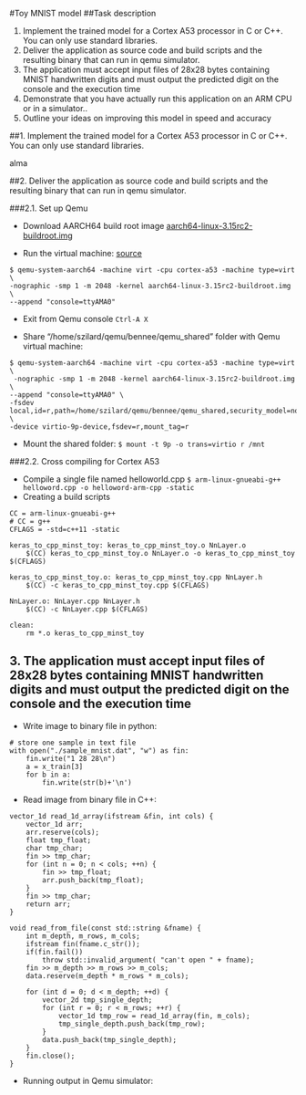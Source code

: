 #Toy MNIST model
##Task description
1. Implement the trained model for a Cortex A53 processor in C or C++. You can only use standard libraries.
2. Deliver the application as source code and build scripts and the resulting binary that can run in qemu simulator.
3. The application must accept input files of 28x28 bytes containing MNIST handwritten digits and must output the predicted digit on the console and the execution time
4. Demonstrate that you have actually run this application on an ARM CPU or in a simulator..
5. Outline your ideas on improving this model in speed and accuracy

##1. Implement the trained model for a Cortex A53 processor in C or C++. You can only use standard libraries.

alma


##2. Deliver the application as source code and build scripts and the resulting binary that can run in qemu simulator.

###2.1. Set up Qemu

* Download AARCH64 build root image [aarch64-linux-3.15rc2-buildroot.img](https://github.com/675816156/Qemu-aarch64) 

* Run the virtual machine: [source]((https://www.bennee.com/~alex/blog/2014/05/09/running-linux-in-qemus-aarch64-system-emulation-mode/)) 
```
$ qemu-system-aarch64 -machine virt -cpu cortex-a53 -machine type=virt \
-nographic -smp 1 -m 2048 -kernel aarch64-linux-3.15rc2-buildroot.img  \
--append "console=ttyAMA0"
```

* Exit from Qemu console
``` Ctrl-A X ```

* Share “/home/szilard/qemu/bennee/qemu_shared” folder with Qemu virtual machine:
```
$ qemu-system-aarch64 -machine virt -cpu cortex-a53 -machine type=virt \
 -nographic -smp 1 -m 2048 -kernel aarch64-linux-3.15rc2-buildroot.img  \
--append "console=ttyAMA0" \
-fsdev local,id=r,path=/home/szilard/qemu/bennee/qemu_shared,security_model=none \
-device virtio-9p-device,fsdev=r,mount_tag=r 
```

* Mount the shared folder:
``` $ mount -t 9p -o trans=virtio r /mnt ```

###2.2. Cross compiling for Cortex A53
* Compile a single file named helloworld.cpp
```$ arm-linux-gnueabi-g++ helloword.cpp -o helloword-arm-cpp -static```
* Creating a build scripts
```
CC = arm-linux-gnueabi-g++
# CC = g++
CFLAGS = -std=c++11 -static

keras_to_cpp_minst_toy: keras_to_cpp_minst_toy.o NnLayer.o
	$(CC) keras_to_cpp_minst_toy.o NnLayer.o -o keras_to_cpp_minst_toy $(CFLAGS)

keras_to_cpp_minst_toy.o: keras_to_cpp_minst_toy.cpp NnLayer.h
	$(CC) -c keras_to_cpp_minst_toy.cpp $(CFLAGS)

NnLayer.o: NnLayer.cpp NnLayer.h
	$(CC) -c NnLayer.cpp $(CFLAGS)	
	
clean:
	rm *.o keras_to_cpp_minst_toy
```

## 3. The application must accept input files of 28x28 bytes containing MNIST handwritten digits and must output the predicted digit on the console and the execution time

* Write image to binary file in python:
```
# store one sample in text file
with open("./sample_mnist.dat", "w") as fin:
    fin.write("1 28 28\n")
    a = x_train[3]
    for b in a:
        fin.write(str(b)+'\n')
```

* Read image from binary file in C++:
```
vector_1d read_1d_array(ifstream &fin, int cols) {
	vector_1d arr;
	arr.reserve(cols);
	float tmp_float;
	char tmp_char;
	fin >> tmp_char;
	for (int n = 0; n < cols; ++n) {
		fin >> tmp_float;
		arr.push_back(tmp_float);
	}
	fin >> tmp_char;
	return arr;
}

void read_from_file(const std::string &fname) {
	int m_depth, m_rows, m_cols;
	ifstream fin(fname.c_str());
	if(fin.fail())
		throw std::invalid_argument( "can't open " + fname);
	fin >> m_depth >> m_rows >> m_cols;
	data.reserve(m_depth * m_rows * m_cols);

	for (int d = 0; d < m_depth; ++d) {
		vector_2d tmp_single_depth;
		for (int r = 0; r < m_rows; ++r) {
			vector_1d tmp_row = read_1d_array(fin, m_cols);
			tmp_single_depth.push_back(tmp_row);
		}
		data.push_back(tmp_single_depth);
	}
	fin.close();
}
```
* Running output in Qemu simulator:
